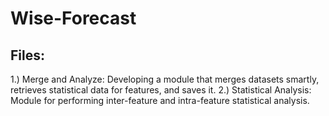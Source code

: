 # Wise-Forecast


## Files:

1.) Merge and Analyze: Developing a module that merges datasets smartly, retrieves statistical data for features, and saves it.
2.) Statistical Analysis: Module for performing inter-feature and intra-feature statistical analysis.
